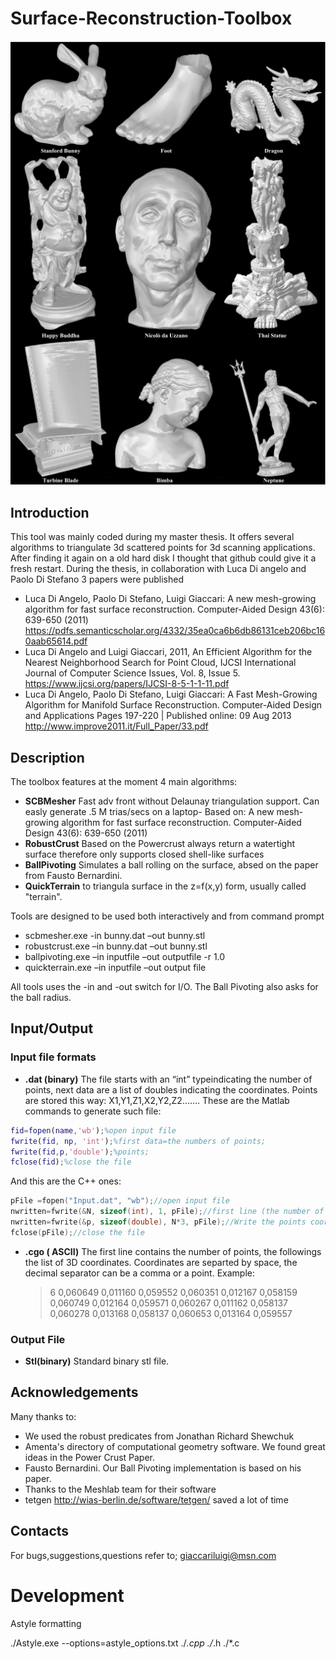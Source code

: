 # Surface-Reconstruction-Toolbox
![alt text](/doc/scb_image.PNG)

## Introduction
This tool was mainly coded during my master thesis. It offers several algorithms to triangulate 3d scattered points for 3d scanning applications. After finding it again on a old hard disk I thought that github could give it a fresh restart.
During the thesis, in collaboration with Luca Di angelo and Paolo Di Stefano 3 papers were published

- Luca Di Angelo, Paolo Di Stefano, Luigi Giaccari: A new mesh-growing algorithm for fast surface reconstruction. Computer-Aided Design 43(6): 639-650 (2011)
https://pdfs.semanticscholar.org/4332/35ea0ca6b6db86131ceb206bc160aab65614.pdf
- Luca Di Angelo and Luigi Giaccari, 2011, An Efficient Algorithm for the Nearest Neighborhood Search for Point Cloud, IJCSI International Journal of Computer Science Issues, Vol. 8, Issue 5.
https://www.ijcsi.org/papers/IJCSI-8-5-1-1-11.pdf
- Luca Di Angelo, Paolo Di Stefano, Luigi Giaccari: A Fast Mesh-Growing Algorithm for Manifold Surface Reconstruction. Computer-Aided Design and Applications Pages 197-220 | Published online: 09 Aug 2013
http://www.improve2011.it/Full_Paper/33.pdf

## Description

The toolbox features at the moment 4 main algorithms:
- **SCBMesher** Fast adv front without Delaunay triangulation support. Can easly generate .5 M trias/secs on a laptop- Based on:
  A new mesh-growing algorithm for fast surface reconstruction. Computer-Aided Design 43(6): 639-650 (2011) 
- **RobustCrust** Based on the Powercrust always return a watertight surface therefore only supports closed shell-like surfaces
- **BallPivoting** Simulates a ball rolling on the surface, absed on the paper from Fausto Bernardini.
- **QuickTerrain** to triangula surface in the z=f(x,y) form, usually called "terrain".
 
Tools are designed to be used both interactively and from command prompt 

- scbmesher.exe -in bunny.dat –out bunny.stl
- robustcrust.exe –in bunny.dat –out bunny.stl
- ballpivoting.exe –in inputfile –out outputfile -r 1.0
- quickterrain.exe –in inputfile –out output file

All tools uses the -in and -out switch for I/O. The Ball Pivoting also asks for the ball radius.

## Input/Output
### Input file formats
- **.dat (binary)**
The file starts with an “int” typeindicating the number of points, next data are a list of doubles indicating the coordinates.
Points are stored this way: X1,Y1,Z1,X2,Y2,Z2…….
These are the Matlab commands to generate such file:
```Matlab
fid=fopen(name,'wb');%open input file
fwrite(fid, np, 'int');%first data=the numbers of points;
fwrite(fid,p,'double');%points;
fclose(fid);%close the file
```
And this are the C++ ones:
```C++
pFile =fopen("Input.dat", "wb");//open input file
nwritten=fwrite(&N, sizeof(int), 1, pFile);//first line (the number of points)
nwritten=fwrite(&p, sizeof(double), N*3, pFile);//Write the points coordinate
fclose(pFile);//close the file
```
- **.cgo ( ASCII)**
The first line contains the number of points, the followings the list of 3D coordinates. Coordinates are separted by space, the decimal separator can be a comma or a point.
Example:
    >6
0,060649 0,011160 0,059552 
0,060351 0,012167 0,058159 
0,060749 0,012164 0,059571 
0,060267 0,011162 0,058137 
0,060278 0,013168 0,058137 
0,060653 0,013164 0,059557

### Output File 
- **Stl(binary)**
Standard binary stl file.


## Acknowledgements
Many thanks to:
- We used the robust predicates from  Jonathan Richard Shewchuk
- Amenta's directory of computational geometry software. We found great ideas in the Power Crust Paper. 
- Fausto Bernardini. Our Ball Pivoting implementation is based on his paper.
- Thanks to the Meshlab team for their software
- tetgen http://wias-berlin.de/software/tetgen/ saved a lot of time

## Contacts
For bugs,suggestions,questions refer to; giaccariluigi@msn.com

# Development
Astyle formatting

./Astyle.exe  --options=astyle_options.txt ./*.cpp  ./*.h ./*.c


